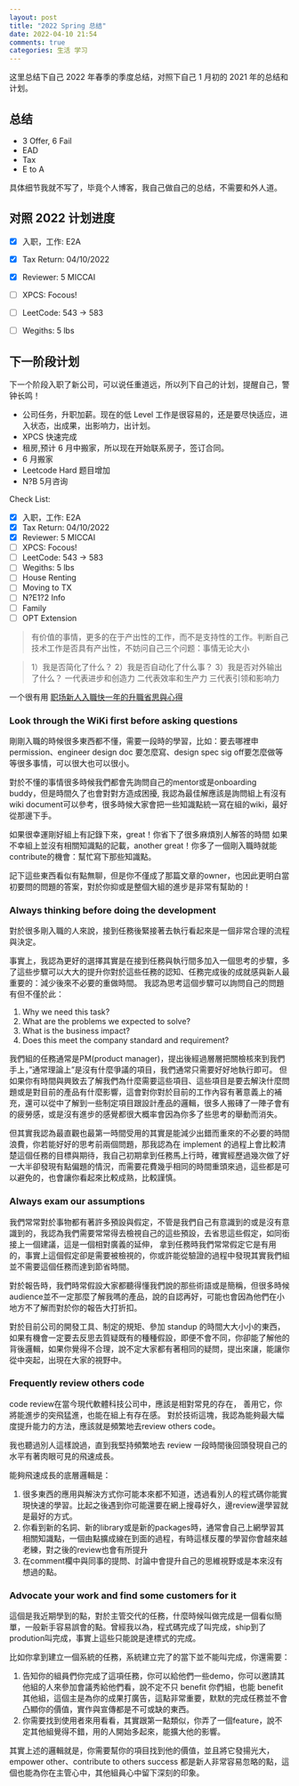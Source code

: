 ```yaml
---
layout: post
title: "2022 Spring 总结"
date: 2022-04-10 21:54
comments: true
categories: 生活 学习
---
```


这里总结下自己 2022 年春季的季度总结，对照下自己 1 月初的 2021 年的总结和计划。

<!--more-->

## 总结

* 3 Offer, 6 Fail
* EAD
* Tax
* E to A

具体细节我就不写了，毕竟个人博客，我自己做自己的总结，不需要和外人道。

## 对照 2022 计划进度 

- [x] 入职，工作: E2A
- [x] Tax Return: 04/10/2022
- [x] Reviewer: 5 MICCAI
- [ ] XPCS: Focous!
- [ ] LeetCode: 543 -> 583
- [ ] Wegiths: 5 lbs



## 下一阶段计划

下一个阶段入职了新公司，可以说任重道远，所以列下自己的计划，提醒自己，警钟长鸣！

* 公司任务，升职加薪。现在的低 Level 工作是很容易的，还是要尽快适应，进入状态，出成果，出影响力，出计划。
* XPCS 快速完成
* 租房,预计 6 月中搬家，所以现在开始联系房子，签订合同。
* 6 月搬家
* Leetcode Hard 题目增加
* N?B 5月咨询

Check List:

- [x] 入职，工作: E2A
- [x] Tax Return: 04/10/2022
- [x] Reviewer: 5 MICCAI
- [ ] XPCS: Focous!
- [ ] LeetCode: 543 -> 583
- [ ] Wegiths: 5 lbs
- [ ] House Renting
- [ ] Moving to TX
- [ ] N?E1?2 Info
- [ ] Family
- [ ] OPT Extension

> 有价值的事情，更多的在于产出性的工作，而不是支持性的工作。判断自己技术工作是否具有产出性，不妨问自己三个问题：事情无论大小 

> 1）我是否简化了什么？ 
> 2）我是否自动化了什么事？ 
> 3）我是否对外输出了什么？  一代表进步和创造力 二代表效率和生产力 三代表引领和影响力


一个很有用 [职场新人入職快一年的升職省思與心得](https://www.1point3acres.com/bbs/thread-878829-1-1.html)

### Look through the WiKi first before asking questions

剛剛入職的時候很多東西都不懂，需要一段時的學習，比如：要去哪裡申permission、engineer design doc 要怎麼寫、design spec sig off要怎麼做等等很多事情，可以很大也可以很小。

對於不懂的事情很多時候我們都會先詢問自己的mentor或是onboarding buddy，但是時間久了也會對對方造成困擾, 我認為最佳解應該是詢問組上有沒有wiki document可以參考，很多時候大家會把一些知識點統一寫在組的wiki，最好從那邊下手。

如果很幸運剛好組上有記錄下來，great！你省下了很多麻煩別人解答的時間
如果不幸組上並沒有相關知識點的記載，another great！你多了一個剛入職時就能contribute的機會：幫忙寫下那些知識點。

記下這些東西看似有點無聊，但是你不僅成了那篇文章的owner，也因此更明白當初要問的問題的答案，對於你抑或是整個大組的進步是非常有幫助的！

### Always thinking before doing the development 

對於很多剛入職的人來說，接到任務後緊接著去執行看起來是一個非常合理的流程與決定。

事實上，我認為更好的選擇其實是在接到任務與執行間多加入一個思考的步驟，多了這些步驟可以大大的提升你對於這些任務的認知、任務完成後的成就感與新人最重要的：減少後來不必要的重做時間。
我認為思考這個步驟可以詢問自己的問題有但不僅於此：

1. Why we need this task?
2. What are the problems we expected to solve?
3. What is the business impact?
4. Does this meet the company standard and requirement?

我們組的任務通常是PM(product manager)，提出後經過層層把關檢核來到我們手上，”通常理論上”是沒有什麼爭議的項目，我們通常只需要好好地執行即可。
但如果你有時間與興致去了解我們為什麼需要這些項目、這些項目是要去解決什麼問題或是對目前的產品有什麼影響，這會對你對於目前的工作內容有著意義上的補充，還可以從中了解到一些制定項目跟設計產品的邏輯，很多人搬磚了一陣子會有的疲勞感，或是沒有進步的感覺都很大概率會因為你多了些思考的舉動而消失。

但其實我認為最直觀也最第一時間受用的其實是能減少出錯而重來的不必要的時間浪費，你若能好好的思考前兩個問題，那我認為在 implement 的過程上會比較清楚這個任務的目標與期待，我自己初期拿到任務馬上行時，確實經歷過幾次做了好一大半卻發現有點偏題的情況，而需要花費幾乎相同的時間重頭來過，這些都是可以避免的，也會讓你看起來比較成熟，比較謹慎。

### Always exam our assumptions

我們常常對於事物都有著許多預設與假定，不管是我們自己有意識到的或是沒有意識到的，我認為我們需要常常得去檢視自己的這些預設，去省思這些假定，如同銜接上一個建議，這是一個相對廣義的延伸， 拿到任務時我們常常假定它是有用的，事實上這個假定卻是需要被檢視的，你或許能從驗證的過程中發現其實我們組並不需要這個任務而達到節省時間。

對於報告時，我們時常假設大家都聽得懂我們說的那些術語或是簡稱，但很多時候audience並不一定那麼了解我嗎的產品，說的自認再好，可能也會因為他們在小地方不了解而對於你的報告大打折扣。

對於目前公司的開發工具、制定的規矩、參加 standup 的時間大大小小的東西，如果有機會一定要去反思去質疑既有的種種假設，即便不會不同，你卻能了解他的背後邏輯，如果你覺得不合理，說不定大家都有著相同的疑問，提出來讓，能讓你從中突起，出現在大家的視野中。

### Frequently review others code

code review在當今現代軟體科技公司中，應該是相對常見的存在，
善用它，你將能進步的突飛猛進，也能在組上有存在感。
對於技術這塊，我認為能夠最大幅度提升能力的方法，應該就是頻繁地去review others code。

我也聽過別人這樣說過，直到我堅持頻繁地去 review 一段時間後回頭發現自己的水平有著肉眼可見的飛速成長。

能夠飛速成長的底層邏輯是：

1. 很多東西的應用與解決方式你可能本來都不知道，透過看別人的程式碼你能實現快速的學習。比起之後遇到你可能還要在網上搜尋好久，邊review邊學習就是最好的方式。
2. 你看到新的名詞、新的library或是新的packages時，通常會自己上網學習其相關知識點，一個由點擴成線在到面的過程，有時這樣反覆的學習你會越來越老練，對之後的review也會有所提升
3. 在comment欄中與同事的提問、討論中會提升自己的思維視野或是本來沒有想過的點。

### Advocate your work and find some customers for it

這個是我近期學到的點，對於主管交代的任務，什麼時候叫做完成是一個看似簡單，一般新手容易誤會的點。曾經我以為，程式碼完成了叫完成，ship到了prodution叫完成，事實上這些只能說是達標式的完成。

比如你拿到建立一個系統的任務，系統建立完了的當下並不能叫完成，你還需要：

1. 告知你的組員們你完成了這項任務，你可以給他們一些demo，你可以邀請其他組的人來參加會議秀給他們看，說不定不只 benefit 你們組，也能 benefit 其他組，這個主是為你的成果打廣告，這點非常重要，默默的完成任務並不會凸顯你的價值，實作與宣傳都是不可或缺的東西。
2. 你需要找到使用者來用看看，其實跟第一點類似，你弄了一個feature，說不定其他組覺得不錯，用的人開始多起來，能擴大他的影響。

其實上述的邏輯就是，你需要幫你的項目找到他的價值，並且將它發揚光大，
 empower other、contribute to others success 都是新人非常容易忽略的點，這個也能為你在主管心中，其他組員心中留下深刻的印象。
